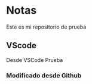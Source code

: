 # Notas
Este es mi repositorio de prueba

## VScode
Desde VSCode 
Prueba

### Modificado desde Github
